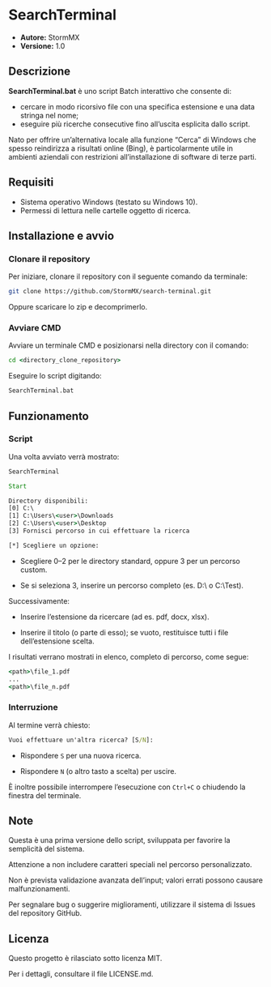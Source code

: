 # SearchTerminal

- **Autore:** StormMX
- **Versione:** 1.0  

## Descrizione

**SearchTerminal.bat** è uno script Batch interattivo che consente di:

- cercare in modo ricorsivo file con una specifica estensione e una data stringa nel nome;
- eseguire più ricerche consecutive fino all’uscita esplicita dallo script.

Nato per offrire un’alternativa locale alla funzione “Cerca” di Windows che spesso reindirizza a risultati online (Bing), è particolarmente utile in ambienti aziendali con restrizioni all’installazione di software di terze parti.

## Requisiti

- Sistema operativo Windows (testato su Windows 10).
- Permessi di lettura nelle cartelle oggetto di ricerca.

## Installazione e avvio

### Clonare il repository

Per iniziare, clonare il repository con il seguente comando da terminale:

```bash
git clone https://github.com/StormMX/search-terminal.git
```

Oppure scaricare lo zip e decomprimerlo.  

### Avviare CMD

Avviare un terminale CMD e posizionarsi nella directory con il comando:

```cmd
cd <directory_clone_repository>
```

Eseguire lo script digitando:

```cmd
SearchTerminal.bat
```

## Funzionamento

### Script

Una volta avviato verrà mostrato:

```cmd
SearchTerminal

Start

Directory disponibili:
[0] C:\
[1] C:\Users\<user>\Downloads
[2] C:\Users\<user>\Desktop
[3] Fornisci percorso in cui effettuare la ricerca

[*] Scegliere un opzione:

```

- Scegliere 0–2 per le directory standard, oppure 3 per un percorso custom.

- Se si seleziona 3, inserire un percorso completo (es. D:\ o C:\Test).

Successivamente:

- Inserire l’estensione da ricercare (ad es. pdf, docx, xlsx).

- Inserire il titolo (o parte di esso); se vuoto, restituisce tutti i file dell’estensione scelta.

I risultati verrano mostrati in elenco, completo di percorso, come segue:

```cmd
<path>\file_1.pdf
...
<path>\file_n.pdf
```



### Interruzione

Al termine verrà chiesto:

```cmd
Vuoi effettuare un'altra ricerca? [S/N]:
```

- Rispondere `S` per una nuova ricerca.

- Rispondere `N` (o altro tasto a scelta) per uscire.

È inoltre possibile interrompere l’esecuzione con `Ctrl+C` o chiudendo la finestra del terminale.

## Note

Questa è una prima versione dello script, sviluppata per favorire la semplicità del sistema.

Attenzione a non includere caratteri speciali nel percorso personalizzato.

Non è prevista validazione avanzata dell’input; valori errati possono causare malfunzionamenti.

Per segnalare bug o suggerire miglioramenti, utilizzare il sistema di Issues del repository GitHub.

## Licenza

Questo progetto è rilasciato sotto licenza MIT.

Per i dettagli, consultare il file LICENSE.md.
